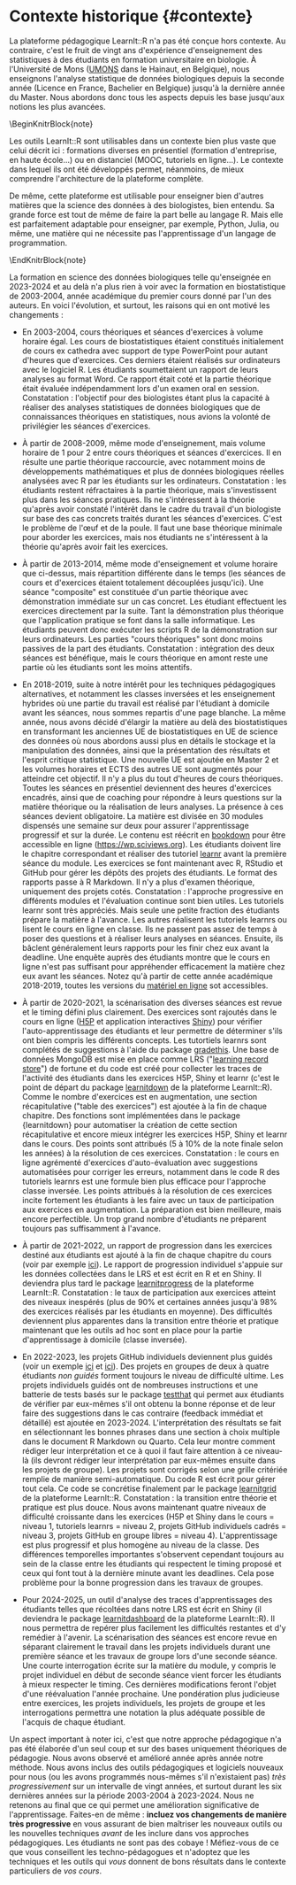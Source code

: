 # Contexte historique {#contexte}

La plateforme pédagogique LearnIt::R n'a pas été conçue hors contexte. Au contraire, c'est le fruit de vingt ans d'expérience d'enseignement des statistiques à des étudiants en formation universitaire en biologie. À l'Université de Mons ([UMONS](https://web.umons.ac.be/fr/) dans le Hainaut, en Belgique), nous enseignons l'analyse statistique de données biologiques depuis la seconde année (Licence en France, Bachelier en Belgique) jusqu'à la dernière année du Master. Nous abordons donc tous les aspects depuis les base jusqu'aux notions les plus avancées.

\BeginKnitrBlock{note}<div class="note">
Les outils LearnIt::R sont utilisables dans un contexte bien plus vaste que celui décrit ici : formations diverses en présentiel (formation d'entreprise, en haute école...) ou en distanciel (MOOC, tutoriels en ligne...). Le contexte dans lequel ils ont été développés permet, néanmoins, de mieux comprendre l'architecture de la plateforme complète.

De même, cette plateforme est utilisable pour enseigner bien d'autres matières que la science des données à des biologistes, bien entendu. Sa grande force est tout de même de faire la part belle au langage R. Mais elle est parfaitement adaptable pour enseigner, par exemple, Python, Julia, ou même, une matière qui ne nécessite pas l'apprentissage d'un langage de programmation.
</div>\EndKnitrBlock{note}

La formation en science des données biologiques telle qu'enseignée en 2023-2024 et au delà n'a plus rien à voir avec la formation en biostatistique de 2003-2004, année académique du premier cours donné par l'un des auteurs. En voici l'évolution, et surtout, les raisons qui en ont motivé les changements :

-   En 2003-2004, cours théoriques et séances d'exercices à volume horaire égal. Les cours de biostatistiques étaient constitués initialement de cours ex cathedra avec support de type PowerPoint pour autant d'heures que d'exercices. Ces derniers étaient réalisés sur ordinateurs avec le logiciel R. Les étudiants soumettaient un rapport de leurs analyses au format Word. Ce rapport était coté et la partie théorique était évaluée indépendamment lors d'un examen oral en session. Constatation : l'objectif pour des biologistes étant plus la capacité à réaliser des analyses statistiques de données biologiques que de connaissances théoriques en statistiques, nous avions la volonté de privilégier les séances d'exercices.

-   À partir de 2008-2009, même mode d'enseignement, mais volume horaire de 1 pour 2 entre cours théoriques et séances d'exercices. Il en résulte une partie théorique raccourcie, avec notamment moins de développements mathématiques et plus de données biologiques réelles analysées avec R par les étudiants sur les ordinateurs. Constatation : les étudiants restent réfractaires à la partie théorique, mais s'investissent plus dans les séances pratiques. Ils ne s'intéressent à la théorie qu'après avoir constaté l'intérêt dans le cadre du travail d'un biologiste sur base des cas concrets traités durant les séances d'exercices. C'est le problème de l'œuf et de la poule. Il faut une base théorique minimale pour aborder les exercices, mais nos étudiants ne s'intéressent à la théorie qu'après avoir fait les exercices.

-   À partir de 2013-2014, même mode d'enseignement et volume horaire que ci-dessus, mais répartition différente dans le temps (les séances de cours et d'exercices étaient totalement découplées jusqu'ici). Une séance "composite" est constituée d'un partie théorique avec démonstration immédiate sur un cas concret. Les étudiant effectuent les exercices directement par la suite. Tant la démonstration plus théorique que l'application pratique se font dans la salle informatique. Les étudiants peuvent donc exécuter les scripts R de la démonstration sur leurs ordinateurs. Les parties "cours théoriques" sont donc moins passives de la part des étudiants. Constatation : intégration des deux séances est bénéfique, mais le cours théorique en amont reste une partie où les étudiants sont les moins attentifs.

-   En 2018-2019, suite à notre intérêt pour les techniques pédagogiques alternatives, et notamment les classes inversées et les enseignement hybrides où une partie du travail est réalisé par l'étudiant à domicile avant les séances, nous sommes repartis d'une page blanche. La même année, nous avons décidé d'élargir la matière au delà des biostatistiques en transformant les anciennes UE de biostatistiques en UE de science des données où nous abordons aussi plus en détails le stockage et la manipulation des données, ainsi que la présentation des résultats et l'esprit critique statistique. Une nouvelle UE est ajoutée en Master 2 et les volumes horaires et ECTS des autres UE sont augmentés pour atteindre cet objectif. Il n'y a plus du tout d'heures de cours théoriques. Toutes les séances en présentiel deviennent des heures d'exercices encadrés, ainsi que de coaching pour répondre à leurs questions sur la matière théorique ou la réalisation de leurs analyses. La présence à ces séances devient obligatoire. La matière est divisée en 30 modules dispensés une semaine sur deux pour assurer l'apprentissage progressif et sur la durée. Le contenu est réécrit en [bookdown](https://bookdown.org) pour être accessible en ligne (<https://wp.sciviews.org>). Les étudiants doivent lire le chapitre correspondant et réaliser des tutoriel [learnr](https://rstudio.github.io/learnr/) avant la première séance du module. Les exercices se font maintenant avec R, RStudio et GitHub pour gérer les dépôts des projets des étudiants. Le format des rapports passe à R Markdown. Il n'y a plus d'examen théorique, uniquement des projets cotés. Constatation : l'approche progressive en différents modules et l'évaluation continue sont bien utiles. Les tutoriels learnr sont très appréciés. Mais seule une petite fraction des étudiants prépare la matière à l'avance. Les autres réalisent les tutoriels learnrs ou lisent le cours en ligne en classe. Ils ne passent pas assez de temps à poser des questions et à réaliser leurs analyses en séances. Ensuite, ils bâclent généralement leurs rapports pour les finir chez eux avant la deadline. Une enquête auprès des étudiants montre que le cours en ligne n'est pas suffisant pour appréhender efficacement la matière chez eux avant les séances. Notez qu'à partir de cette année académique 2018-2019, toutes les versions du [matériel en ligne](https://wp.sciviews.org) sot accessibles.

-   À partir de 2020-2021, la scénarisation des diverses séances est revue et le timing défini plus clairement. Des exercices sont rajoutés dans le cours en ligne ([H5P](https://h5p.org) et application interactives [Shiny](https://shiny.posit.co)) pour vérifier l'auto-apprentissage des étudiants et leur permettre de déterminer s'ils ont bien compris les différents concepts. Les tutortiels learnrs sont complétés de suggestions à l'aide du package [gradethis](https://rstudio.github.io/gradethis/articles/gradethis.html). Une base de données MongoDB est mise en place comme LRS ("[learning record store](https://edusign.com/fr/blog/quest-ce-que-le-lrs-ou-learning-record-store/)") de fortune et du code est créé pour collecter les traces de l'activité des étudiants dans les exercices H5P, Shiny et learnr (c'est le point de départ du package [learnitdown](https://github.com/learnitr/learnitdown) de la plateforme LearnIt::R). Comme le nombre d'exercices est en augmentation, une section récapitulative ("table des exercices") est ajoutée à la fin de chaque chapitre. Des fonctions sont implémentées dans le package {learnitdown} pour automatiser la création de cette section récapitulative et encore mieux intégrer les exercices H5P, Shiny et learnr dans le cours. Des points sont attribués (5 à 10% de la note finale selon les années) à la résolution de ces exercices. Constatation : le cours en ligne agrémenté d'exercices d'auto-évaluation avec suggestions automatisées pour corriger les erreurs, notamment dans le code R des tutoriels learnrs est une formule bien plus efficace pour l'approche classe inversée. Les points attribués à la résolution de ces exercices incite fortement les étudiants à les faire avec un taux de participation aux exercices en augmentation. La préparation est bien meilleure, mais encore perfectible. Un trop grand nombre d'étudiants ne préparent toujours pas suffisamment à l'avance.

-   À partir de 2021-2022, un rapport de progression dans les exercices destiné aux étudiants est ajouté à la fin de chaque chapitre du cours (voir par exemple [ici](https://wp.sciviews.org/sdd-umons/?iframe=wp.sciviews.org/sdd-umons-2023/r%25C3%25A9capitulatif-des-exercices-1.html)). Le rapport de progression individuel s'appuie sur les données collectées dans le LRS et est écrit en R et en Shiny. Il deviendra plus tard le package [learnitprogress](https://github.com/learnitr/learnitprogress) de la plateforme LearnIt::R.  Constatation : le taux de participation aux exercices atteint des niveaux inespérés (plus de 90% et certaines années jusqu'à 98% des exercices réalisés par les étudiants en moyenne). Des difficultés deviennent plus apparentes dans la transition entre théorie et pratique maintenant que les outils ad hoc sont en place pour la partie d'apprentissage à domicile (classe inversée).

-   En 2022-2023, les projets GitHub individuels deviennent plus guidés (voir un exemple [ici](https://github.com/BioDataScience-Course/A09Ia_ttest) et [ici](https://github.com/BioDataScience-Course/A09Ia_ttest/blob/master/seaweed_notebook.qmd)). Des projets en groupes de deux à quatre étudiants *non guidés* forment toujours le niveau de difficulté ultime. Les projets individuels guidés ont de nombreuses instructions et une batterie de tests basés sur le package [testthat](https://testthat.r-lib.org) qui permet aux étudiants de vérifier par eux-mêmes s'il ont obtenu la bonne réponse et de leur faire des suggestions dans le cas contraire (feedback immédiat et détaillé) est ajoutée en 2023-2024. L'interprétation des résultats se fait en sélectionnant les bonnes phrases dans une section à choix multiple dans le document R Markdown ou Quarto. Cela leur montre comment rédiger leur interprétation et ce à quoi il faut faire attention à ce niveau-là (ils devront rédiger leur interprétation par eux-mêmes ensuite dans les projets de groupe). Les projets sont corrigés selon une grille critériée remplie de manière semi-automatique. Du code R est écrit pour gérer tout cela. Ce code se concrétise finalement par le package [learnitgrid](https://github.com/learnitr/learnitgrid) de la plateforme LearnIt::R. Constatation : la transition entre théorie et pratique est plus douce. Nous avons maintenant quatre niveaux de difficulté croissante dans les exercices (H5P et Shiny dans le cours = niveau 1, tutoriels learnrs = niveau 2, projets GitHub individuels cadrés = niveau 3, projets GitHub en groupe libres = niveau 4). L'apprentissage est plus progressif et plus homogène au niveau de la classe. Des différences temporelles importantes s'observent cependant toujours au sein de la classe entre les étudiants qui respectent le timing proposé et ceux qui font tout à la dernière minute avant les deadlines. Cela pose problème pour la bonne progression dans les travaux de groupes.

-   Pour 2024-2025, un outil d'analyse des traces d'apprentissages des étudiants telles que récoltées dans notre LRS est écrit en Shiny (il deviendra le package [learnitdashboard](https://github.com/learnitr/learnitdashboard) de la plateforme LearnIt::R). Il nous permettra de repérer plus facilement les difficultés restantes et d'y remédier à l'avenir. La scénarisation des séances est encore revue en séparant clairement le travail dans les projets individuels durant une première séance et les travaux de groupe lors d'une seconde séance. Une courte interrogation écrite sur la matière du module, y compris le projet individuel en début de seconde séance vient forcer les étudiants à mieux respecter le timing. Ces dernières modifications feront l'objet d'une réévaluation l'année prochaine. Une pondération plus judicieuse entre exercices, les projets individuels, les projets de groupe et les interrogations permettra une notation la plus adéquate possible de l'acquis de chaque étudiant.

Un aspect important à noter ici, c'est que notre approche pédagogique n'a pas été élaborée d'un seul coup et sur des bases uniquement théoriques de pédagogie. Nous avons observé et amélioré année après année notre méthode. Nous avons inclus des outils pédagogiques et logiciels nouveaux pour nous (ou les avons programmés nous-mêmes s'il n'existaient pas) *très progressivement* sur un intervalle de vingt années, et surtout durant les six dernières années sur la période 2003-2004 à 2023-2024. Nous ne retenons au final que ce qui permet une amélioration significative de l'apprentissage. Faites-en de même : **incluez vos changements de manière très progressive** en vous assurant de bien maîtriser les nouveaux outils ou les nouvelles techniques *avant* de les inclure dans vos approches pédagogiques. Les étudiants ne sont pas des cobaye ! Méfiez-vous de ce que vous conseillent les techno-pédagogues et n'adoptez que les techniques et les outils qui *vous* donnent de bons résultats dans le contexte particuliers de *vos cours*.
